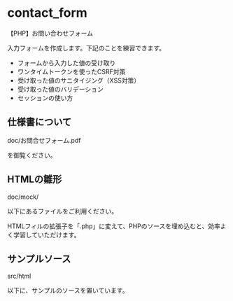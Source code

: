 # contact_form
【PHP】お問い合わせフォーム

入力フォームを作成します。下記のことを練習できます。
- フォームから入力した値の受け取り
- ワンタイムトークンを使ったCSRF対策
- 受け取った値のサニタイジング（XSS対策）
- 受け取った値のバリデーション
- セッションの使い方

## 仕様書について

doc/お問合せフォーム.pdf

を御覧ください。

## HTMLの雛形

doc/mock/

以下にあるファイルをご利用ください。

HTMLフィルの拡張子を「.php」に変えて、PHPのソースを埋め込むと、効率よく学習していただけます。

## サンプルソース

src/html

以下に、サンプルのソースを置いています。
